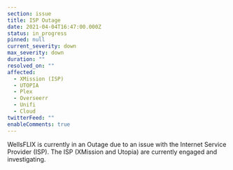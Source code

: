 ```yaml
---
section: issue
title: ISP Outage
date: 2021-04-04T16:47:00.000Z
status: in_progress
pinned: null
current_severity: down
max_severity: down
duration: ""
resolved_on: ""
affected:
  - XMission (ISP)
  - UTOPIA
  - Plex
  - Overseerr
  - Unifi
  - Cloud
twitterFeed: ""
enableComments: true
---
```

WellsFLIX is currently in an Outage due to an issue with the Internet Service Provider (ISP). The ISP (XMission and Utopia) are currently engaged and investigating.